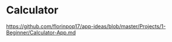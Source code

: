 # Calculator
https://github.com/florinpop17/app-ideas/blob/master/Projects/1-Beginner/Calculator-App.md
